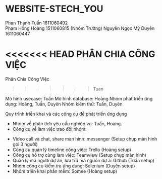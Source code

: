 # WEBSITE-STECH_YOU

Phan Thanh Tuấn 1611060492  
Phạm Hồng Hoàng 1511060815 (Nhóm Trưởng)
Nguyễn Ngọc Mỹ Duyên 1611060447


<<<<<<< HEAD
PHÂN CHIA CÔNG VIỆC
=======
Phân Chia Công Việc 
>>>>>>> Tuan

Mô hình usecase: Tuấn
Mô hình database: Hoàng
Nhóm phát triển ứng dụng: Hoàng, Tuấn, Duyên
Nhóm kiểm thử: Tuấn, Duyên

Quy trình triển khai và các công cụ để phát triển ứng dụng
- Nhóm về phân tích yêu cầu nghiệp vụ: Tuấn, Hoàng.
- Công cụ về làm việc trao đổi nhóm:
+ Video call và chat, share màn hình: messenger (Setup chụp màn hình gọi 3 người)
+ Công cụ quản lý timeline công việc: Trello (Hoàng setup)
+ Công cụ hỗ trợ cùng làm việc: Teamview (Setup chụp màn hình)
+ Quản lý mã người dự án, lưu trữ mã nguồn dự á: Github (Tuấn setup)
+ Nhóm công cụ kiểm tra ứng dụng: Selenium (Duyên setup)
+ Nhóm triển khai phần mềm: Somee (Hoàng setup)
